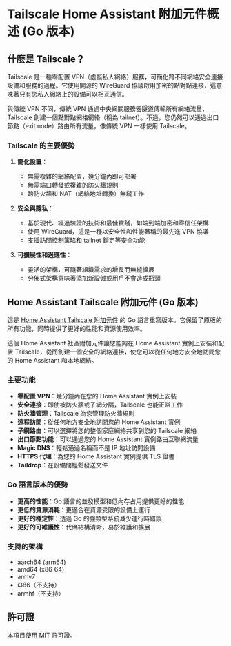 # Tailscale Home Assistant 附加元件概述 (Go 版本)

## 什麼是 Tailscale？

Tailscale 是一種零配置 VPN（虛擬私人網絡）服務，可簡化跨不同網絡安全連接設備和服務的過程。它使用開源的 WireGuard 協議啟用加密的點對點連接，這意味著只有您私人網絡上的設備可以相互通信。

與傳統 VPN 不同，傳統 VPN 通過中央網關服務器隧道傳輸所有網絡流量，Tailscale 創建一個點對點網格網絡（稱為 tailnet）。不過，您仍然可以通過出口節點（exit node）路由所有流量，像傳統 VPN 一樣使用 Tailscale。

### Tailscale 的主要優勢

1. **簡化設置**：
   - 無需複雜的網絡配置，幾分鐘內即可部署
   - 無需端口轉發或複雜的防火牆規則
   - 跨防火牆和 NAT（網絡地址轉換）無縫工作

2. **安全與隱私**：
   - 基於現代、經過驗證的技術和最佳實踐，如端到端加密和零信任架構
   - 使用 WireGuard，這是一種以安全性和性能著稱的最先進 VPN 協議
   - 支援訪問控制策略和 tailnet 鎖定等安全功能

3. **可擴展性和適應性**：
   - 靈活的架構，可隨著組織需求的增長而無縫擴展
   - 分佈式架構意味著添加新設備或用戶不會造成瓶頸

## Home Assistant Tailscale 附加元件 (Go 版本)

這是 [Home Assistant Tailscale 附加元件](https://github.com/hassio-addons/addon-tailscale) 的 Go 語言重寫版本。它保留了原版的所有功能，同時提供了更好的性能和資源使用效率。

這個 Home Assistant 社區附加元件讓您能夠在 Home Assistant 實例上安裝和配置 Tailscale，從而創建一個安全的網絡連接，使您可以從任何地方安全地訪問您的 Home Assistant 和本地網絡。

### 主要功能

- **零配置 VPN**：幾分鐘內在您的 Home Assistant 實例上安裝
- **安全連接**：即使被防火牆或子網分隔，Tailscale 也能正常工作
- **防火牆管理**：Tailscale 為您管理防火牆規則
- **遠程訪問**：從任何地方安全地訪問您的 Home Assistant 實例
- **子網路由**：可以選擇將您的整個家庭網絡共享到您的 Tailscale 網絡
- **出口節點功能**：可以通過您的 Home Assistant 實例路由互聯網流量
- **Magic DNS**：輕鬆通過名稱而不是 IP 地址訪問設備
- **HTTPS 代理**：為您的 Home Assistant 實例提供 TLS 證書
- **Taildrop**：在設備間輕鬆發送文件

### Go 語言版本的優勢

- **更高的性能**：Go 語言的並發模型和低內存占用提供更好的性能
- **更低的資源消耗**：更適合在資源受限的設備上運行
- **更好的穩定性**：透過 Go 的強類型系統減少運行時錯誤
- **更好的可維護性**：代碼結構清晰，易於維護和擴展

### 支持的架構

- aarch64 (arm64)
- amd64 (x86_64)
- armv7
- i386（不支持）
- armhf（不支持）

## 許可證

本項目使用 MIT 許可證。 